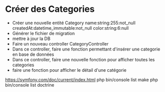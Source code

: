 # Créer des Categories
- Créer une nouvelle entité Category
    name:string:255:not_null
    createdAt:datetime_immutable:not_null
    color:string:6:null
- Générer le fichier de migration
- mettre à jour la DB
- Faire un nouveau controller CategoryController
- Dans ce controller, faire une fonction permettant d'insérer une categorie en base de données
- Dans ce controller, faire une nouvelle fonction pour afficher toutes les categories
- faire une fonction pour afficher le détail d'une catégorie

https://symfony.com/doc/current/index.html
php bin/console list make
php bin/console list doctrine